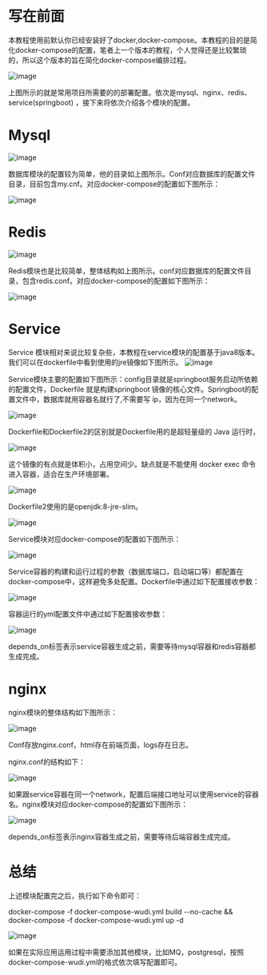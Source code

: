 # 写在前面

本教程使用前默认你已经安装好了docker,docker-compose。本教程的目的是简化docker-compose的配置，笔者上一个版本的教程，个人觉得还是比较繁琐的，所以这个版本的旨在简化docker-compose编排过程。

![image](https://github.com/user-attachments/assets/e5acc55e-bdc8-4aaf-906f-ede05f96d148)


上图所示的就是常用项目所需要的的部署配置。依次是mysql、nginx、redis、service(springboot)
，接下来将依次介绍各个模块的配置。

# Mysql

![image](https://github.com/user-attachments/assets/e9591990-8450-4e1a-9b58-3e9034317e9d)


数据库模块的配置较为简单，他的目录如上图所示。Conf对应数据库的配置文件目录，目前包含my.cnf。对应docker-compose的配置如下图所示：

![image](https://github.com/user-attachments/assets/bd6175e1-821d-4b52-ba01-e4b2cd5edd68)


# Redis

![image](https://github.com/user-attachments/assets/30ac342f-1a5c-4fb4-a48c-24c84e690e51)


Redis模块也是比较简单，整体结构如上图所示。conf对应数据库的配置文件目录，包含redis.conf。对应docker-compose的配置如下图所示：

![image](https://github.com/user-attachments/assets/bf8e361d-9bf4-479a-8aaf-d5bda7153ea3)



# Service

Service
模块相对来说比较复杂些，本教程在service模块的配置基于java8版本。我们可以在dockerfile中看到使用的jre镜像如下图所示。
![image](https://github.com/user-attachments/assets/8d3808ae-d37b-43ef-bde4-f6fadadd098e)

Service模块主要的配置如下图所示：config目录就是springboot服务启动所依赖的配置文件，Dockerfile
就是构建springboot
镜像的核心文件。Springboot的配置文件中，数据库就用容器名就行了,不需要写
ip，因为在同一个network。

![image](https://github.com/user-attachments/assets/c072c98b-ef9b-48ef-9314-d133e4af5405)

Dockerfile和Dockerfile2的区别就是Dockerfile用的是超轻量级的 Java
运行时，

![image](https://github.com/user-attachments/assets/60974dab-ee01-4a22-b029-b9fdeb60344c)

这个镜像的有点就是体积小，占用空间少。缺点就是不能使用 docker exec
命令进入容器，适合在生产环境部署。

![image](https://github.com/user-attachments/assets/d74e905e-49f9-4c5f-87b6-2efb541786a7)

Dockerfile2使用的是openjdk:8-jre-slim。

![image](https://github.com/user-attachments/assets/fc33f63e-71dc-43f5-b6be-4d48b3332aff)


Service模块对应docker-compose的配置如下图所示：

![image](https://github.com/user-attachments/assets/e3784666-f4ad-4996-8dd5-e42c1a13a288)


Service容器的构建和运行过程的参数（数据库端口，启动端口等）都配置在docker-compose中，这样避免多处配置。Dockerfile中通过如下配置接收参数：

![image](https://github.com/user-attachments/assets/14b0ffd3-235a-49b5-aa27-b57c388976c7)

容器运行的yml配置文件中通过如下配置接收参数：

![image](https://github.com/user-attachments/assets/4ce47a4b-7f83-4653-a84a-9a0a22af885b)


depends_on标签表示service容器生成之前，需要等待mysql容器和redis容器都生成完成。

# nginx

nginx模块的整体结构如下图所示：

![image](https://github.com/user-attachments/assets/71e84633-bff6-4cd7-b2c5-437caecde31d)

Conf存放nginx.conf，html存在前端页面，logs存在日志。

nginx.conf的结构如下：

![image](https://github.com/user-attachments/assets/e8b42bab-0f6a-46c7-b70f-d2dab03142f0)

如果跟service容器在同一个network，配置后端接口地址可以使用service的容器名。nginx模块对应docker-compose的配置如下图所示：

![image](https://github.com/user-attachments/assets/d4adf3cf-a619-4fa0-88f6-b4fc674b6194)

depends_on标签表示nginx容器生成之前，需要等待后端容器生成完成。

# 总结

上述模块配置完之后，执行如下命令即可：

docker-compose -f  docker-compose-wudi.yml build --no-cache && docker-compose  -f docker-compose-wudi.yml up -d

![image](https://github.com/user-attachments/assets/58970f12-5404-4736-b47a-245a10a0baf2)

如果在实际应用运用过程中需要添加其他模块，比如MQ，postgresql，按照docker-compose-wudi.yml的格式依次填写配置即可。
